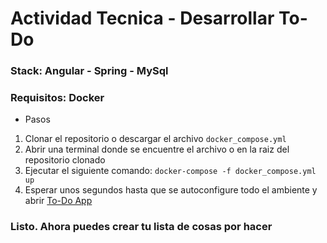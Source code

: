 # Actividad Tecnica - Desarrollar To-Do

### Stack:  Angular - Spring - MySql
### Requisitos: Docker

- Pasos
1. Clonar el repositorio o descargar el archivo `docker_compose.yml`
2. Abrir una terminal donde se encuentre el archivo o en la raiz del repositorio clonado
3. Ejecutar el siguiente comando: `docker-compose -f docker_compose.yml up`
4. Esperar unos segundos hasta que se autoconfigure todo el ambiente y abrir [To-Do App](http://localhost:4200)

### Listo. Ahora puedes crear tu lista de cosas por hacer